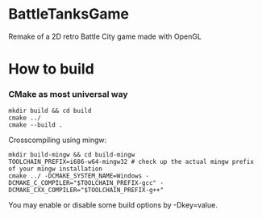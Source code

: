 # BattleTanksGame
Remake of a 2D retro Battle City game made with OpenGL

# How to build  
### CMake as most universal way

    mkdir build && cd build
    cmake ../
    cmake --build .
    
Crosscompiling using mingw:

    mkdir build-mingw && cd build-mingw
    TOOLCHAIN_PREFIX=i686-w64-mingw32 # check up the actual mingw prefix of your mingw installation
    cmake ../ -DCMAKE_SYSTEM_NAME=Windows -DCMAKE_C_COMPILER="$TOOLCHAIN_PREFIX-gcc" -DCMAKE_CXX_COMPILER="$TOOLCHAIN_PREFIX-g++"

You may enable or disable some build options by -Dkey=value.

